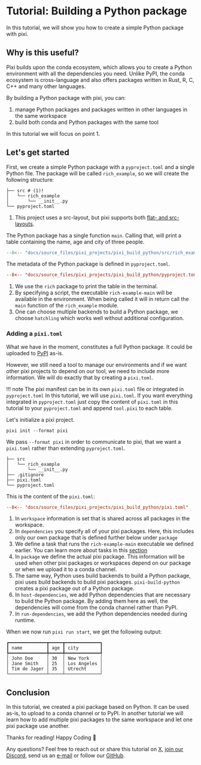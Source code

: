 # Tutorial: Building a Python package

In this tutorial, we will show you how to create a simple Python package with pixi.

## Why is this useful?

Pixi builds upon the conda ecosystem, which allows you to create a Python environment with all the dependencies you need.
Unlike PyPI, the conda ecosystem is cross-language and also offers packages written in Rust, R, C, C++ and many other languages.

By building a Python package with pixi, you can:

1. manage Python packages and packages written in other languages in the same workspace
2. build both conda and Python packages with the same tool

In this tutorial we will focus on point 1.

## Let's get started

First, we create a simple Python package with a `pyproject.toml` and a single Python file.
The package will be called `rich_example`, so we will create the following structure:

```shell
├── src # (1)!
│   └── rich_example
│       └── __init__.py
└── pyproject.toml
```

1. This project uses a src-layout, but pixi supports both [flat- and src-layouts](https://packaging.python.org/en/latest/discussions/src-layout-vs-flat-layout/#src-layout-vs-flat-layout).


The Python package has a single function `main`.
Calling that, will print a table containing the name, age and city of three people.

```py title="src/rich_example/__init__.py"
--8<-- "docs/source_files/pixi_projects/pixi_build_python/src/rich_example/__init__.py"
```


The metadata of the Python package is defined in `pyproject.toml`.

```toml title="pyproject.toml"
--8<-- "docs/source_files/pixi_projects/pixi_build_python/pyproject.toml"
```

1. We use the `rich` package to print the table in the terminal.
2. By specifying a script, the executable `rich-example-main` will be available in the environment. When being called it will in return call the `main` function of the `rich_example` module.
3. One can choose multiple backends to build a Python package, we choose `hatchling` which works well without additional configuration.


### Adding a `pixi.toml`

What we have in the moment, constitutes a full Python package.
It could be uploaded to [PyPI](https://pypi.org/) as-is.

However, we still need a tool to manage our environments and if we want other pixi projects to depend on our tool, we need to include more information.
We will do exactly that by creating a `pixi.toml`.

!!! note
    The pixi manifest can be in its own `pixi.toml` file or integrated in `pyproject.toml`
    In this tutorial, we will use `pixi.toml`.
    If you want everything integrated in `pyproject.toml` just copy the content of `pixi.toml` in this tutorial to your `pyproject.toml` and append `tool.pixi` to each table.

Let's initialize a pixi project.

```
pixi init --format pixi
```

We pass `--format pixi` in order to communicate to pixi, that we want a `pixi.toml` rather than extending `pyproject.toml`.


```shell
├── src
│   └── rich_example
│       └── __init__.py
├── .gitignore
├── pixi.toml
└── pyproject.toml
```

This is the content of the `pixi.toml`:

```toml title="pixi.toml"
--8<-- "docs/source_files/pixi_projects/pixi_build_python/pixi.toml"
```

1. In `workspace` information is set that is shared across all packages in the workspace.
2. In `dependencies` you specify all of your pixi packages. Here, this includes only our own package that is defined further below under `package`
3. We define a task that runs the `rich-example-main` executable we defined earlier. You can learn more about tasks in this [section](../features/advanced_tasks.md)
4. In `package` we define the actual pixi package. This information will be used when other pixi packages or workspaces depend on our package or when we upload it to a conda channel.
5. The same way, Python uses build backends to build a Python package, pixi uses build backends to build pixi packages. `pixi-build-python` creates a pixi package out of a Python package.
6. In `host-dependencies`, we add Python dependencies that are necessary to build the Python package. By adding them here as well, the dependencies will come from the conda channel rather than PyPI.
7. In `run-dependencies`, we add the Python dependencies needed during runtime.


When we now run `pixi run start`, we get the following output:

```
┏━━━━━━━━━━━━━━┳━━━━━┳━━━━━━━━━━━━━┓
┃ name         ┃ age ┃ city        ┃
┡━━━━━━━━━━━━━━╇━━━━━╇━━━━━━━━━━━━━┩
│ John Doe     │ 30  │ New York    │
│ Jane Smith   │ 25  │ Los Angeles │
│ Tim de Jager │ 35  │ Utrecht     │
└──────────────┴─────┴─────────────┘
```

## Conclusion

In this tutorial, we created a pixi package based on Python.
It can be used as-is, to upload to a conda channel or to PyPI.
In another tutorial we will learn how to add multiple pixi packages to the same workspace and let one pixi package use another.

Thanks for reading! Happy Coding 🚀

Any questions? Feel free to reach out or share this tutorial on [X](https://twitter.com/prefix_dev), [join our Discord](https://discord.gg/kKV8ZxyzY4), send us an [e-mail](mailto:hi@prefix.dev) or follow our [GitHub](https://github.com/prefix-dev).
